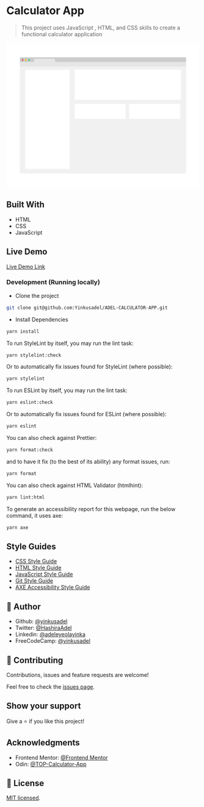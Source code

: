 # Calculator App

> This project uses JavaScript , HTML, and CSS skills to create a functional calculator application

![screenshot](./app_screenshot.png)

## Built With

- HTML
- CSS
- JavaScript

## Live Demo

[Live Demo Link](adels-calculator-app.netlify.app)

### Development (Running locally)

- Clone the project

```bash
git clone git@github.com:Yinkusadel/ADEL-CALCULATOR-APP.git
```

- Install Dependencies

```bash
yarn install
```

To run StyleLint by itself, you may run the lint task:

```bash
yarn stylelint:check
```

Or to automatically fix issues found for StyleLint (where possible):

```bash
yarn stylelint
```

To run ESLint by itself, you may run the lint task:

```bash
yarn eslint:check
```

Or to automatically fix issues found for ESLint (where possible):

```bash
yarn eslint
```

You can also check against Prettier:

```bash
yarn format:check
```

and to have it fix (to the best of its ability) any format issues, run:

```bash
yarn format
```

You can also check against HTML Validator (htmlhint):

```bash
yarn lint:html
```

To generate an accessibility report for this webpage, run the below command, it uses axe:

```bash
yarn axe
```

## Style Guides

- [CSS Style Guide](http://udacity.github.io/frontend-nanodegree-styleguide/css.html)
- [HTML Style Guide](http://udacity.github.io/frontend-nanodegree-styleguide/index.html)
- [JavaScript Style Guide](http://udacity.github.io/frontend-nanodegree-styleguide/javascript.html)
- [Git Style Guide](https://udacity.github.io/git-styleguide/)
- [AXE Accessibility Style Guide](https://dequeuniversity.com/rules/axe/html/4.7)

## 👤 Author

- Github: [@yinkusadel](https://github.com/yinkusadel)
- Twitter: [@HashiraAdel](https://twitter.com/HashiraAdel)
- Linkedin: [@adeleyeolayinka](https://www.linkedin.com/in/adeleye-olayinka/)
- FreeCodeCamp: [@yinkusadel](https://www.freecodecamp.org/Yinkusadel)

## 🤝 Contributing

Contributions, issues and feature requests are welcome!

Feel free to check the [issues page](../../issues).

## Show your support

Give a ⭐️ if you like this project!

## Acknowledgments

- Frontend Mentor: [@Frontend Mentor](https://www.frontendmentor.io/challenges/calculator-app-9lteq5N29)
- Odin: [@TOP-Calculator-App](https://www.theodinproject.com/lessons/foundations-calculator)

## 📝 License

[MIT licensed](./LICENSE).
